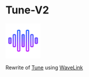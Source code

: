 # Tune-V2

![Tune](logo.png)

Rewrite of [Tune](https://github.com/Salman-Git-Hub/Tune) using [WaveLink](https://github.com/PythonistaGuild/Wavelink)

